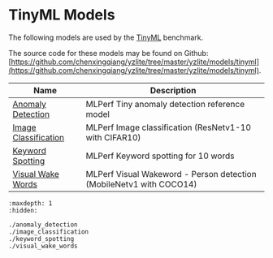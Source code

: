 # TinyML Models

The following models are used by the [TinyML](https://github.com/mlcommons/tiny) benchmark.

The source code for these models may be found on Github: [https://github.com/chenxingqiang/yzlite/tree/master/yzlite/models/tinyml](https://github.com/chenxingqiang/yzlite/tree/master/yzlite/models/tinyml).

| Name                                                                                                               | Description                                                         |
| ------------------------------------------------------------------------------------------------------------------ | ------------------------------------------------------------------- |
| [Anomaly Detection](https://github.com/chenxingqiang/yzlite/docs/python_api/models/tinyml/anomaly_detection.html)       | MLPerf Tiny anomaly detection reference model                       |
| [Image Classification](https://github.com/chenxingqiang/yzlite/docs/python_api/models/tinyml/image_classification.html) | MLPerf Image classification (ResNetv1-10 with CIFAR10)              |
| [Keyword Spotting](https://github.com/chenxingqiang/yzlite/docs/python_api/models/tinyml/keyword_spotting.html)         | MLPerf Keyword spotting for 10 words                                |
| [Visual Wake Words](https://github.com/chenxingqiang/yzlite/docs/python_api/models/tinyml/visual_wake_words.html)       | MLPerf Visual Wakeword - Person detection (MobileNetv1 with COCO14) |

```{toctree}
:maxdepth: 1
:hidden:

./anomaly_detection
./image_classification
./keyword_spotting
./visual_wake_words
```

